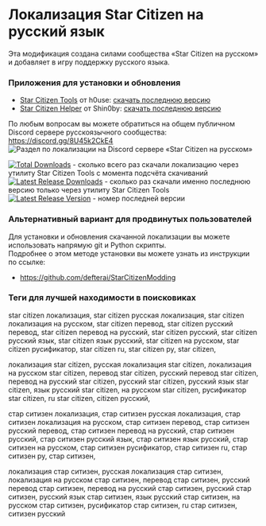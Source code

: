 # Локализация Star Citizen на русский язык
Эта модификация создана силами сообщества «Star Citizen на русском» и добавляет в игру поддержку русского языка.  

### Приложения для установки и обновления

* [Star Citizen Tools](https://github.com/h0useRus/StarCitizen) от h0use: [скачать последнюю версию](https://github.com/h0useRus/StarCitizen/releases/latest)
* [Star Citizen Helper](https://github.com/Shin0by/StarCitizen-Helper) от Shin0by: [скачать последнюю версию](https://github.com/Shin0by/StarCitizen-Helper/releases/latest)

По любым вопросам вы можете обратиться на общем публичном Discord сервере русскоязычного сообщества: https://discord.gg/8U45k2CkE4  
![Раздел по локализации на Discord сервере «Star Citizen на русском»](https://media.discordapp.net/attachments/291284444810182656/883382193370595328/unknown.png)

[![Total Downloads](https://img.shields.io/github/downloads/n1ghter/StarCitizenRu/total.svg)](https://github.com/n1ghter/StarCitizenRu/releases) - сколько всего раз скачали локализацию через утилиту Star Citizen Tools с момента подсчёта скачиваний  
[![Latest Release Downloads](https://img.shields.io/github/downloads/n1ghter/StarCitizenRu/latest/total)](https://github.com/n1ghter/StarCitizenRu/releases/latest) - сколько раз скачали именно последнюю версию только через утилиту Star Citizen Tools  
[![Latest Release Version](https://img.shields.io/github/release/n1ghter/StarCitizenRu?sort=date)](https://github.com/n1ghter/StarCitizenRu/releases/latest) - номер последней версии  

### Альтернативный вариант для продвинутых пользователей

Для установки и обновления скачанной локализации вы можете использовать напрямую git и Python скрипты.  
Подробнее о этом методе установки вы можете узнать из инструкции по ссылке:  
* https://github.com/defterai/StarCitizenModding

### Теги для лучшей находимости в поисковиках
star citizen локализация, star citizen русская локализация, star citizen локализация на русском, 
star citizen перевод, star citizen русский перевод, star citizen перевод на русский, 
star citizen русский, star citizen русский язык, star citizen язык русский, star citizen на русском, 
star citizen русификатор, star citizen ru, star citizen ру, star citizen,

локализация star citizen, русская локализация star citizen, локализация на русском star citizen, 
перевод star citizen, русский перевод star citizen, перевод на русский star citizen, 
русский star citizen, русский язык star citizen, язык русский star citizen, на русском star citizen, 
русификатор star citizen, ru star citizen, citizen русский, 

стар ситизен локализация, стар ситизен русская локализация, стар ситизен локализация на русском, 
стар ситизен перевод, стар ситизен русский перевод, стар ситизен перевод на русский, 
стар ситизен русский, стар ситизен русский язык, стар ситизен язык русский, стар ситизен на русском, 
стар ситизен русификатор, стар ситизен ru, стар ситизен ру, стар ситизен,

локализация стар ситизен, русская локализация стар ситизен, локализация на русском стар ситизен, 
перевод стар ситизен, русский перевод стар ситизен, перевод на русский стар ситизен, 
русский стар ситизен, русский язык стар ситизен, язык русский стар ситизен, на русском стар ситизен, 
русификатор стар ситизен, ru стар ситизен, ситизен русский
